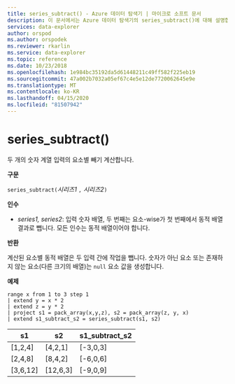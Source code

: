 ```yaml
---
title: series_subtract() - Azure 데이터 탐색기 | 마이크로 소프트 문서
description: 이 문서에서는 Azure 데이터 탐색기의 series_subtract()에 대해 설명합니다.
services: data-explorer
author: orspod
ms.author: orspodek
ms.reviewer: rkarlin
ms.service: data-explorer
ms.topic: reference
ms.date: 10/23/2018
ms.openlocfilehash: 1e984bc35192da5d61448211c49ff582f225eb19
ms.sourcegitcommit: 47a002b7032a05ef67c4e5e12de7720062645e9e
ms.translationtype: MT
ms.contentlocale: ko-KR
ms.lasthandoff: 04/15/2020
ms.locfileid: "81507942"
---
```

# <a name="series_subtract"></a>series_subtract()

두 개의 숫자 계열 입력의 요소별 빼기 계산합니다.

**구문**

`series_subtract(`*시리즈1* `,` *시리즈2*`)`

**인수**

* *series1, series2*: 입력 숫자 배열, 두 번째는 요소-wise가 첫 번째에서 동적 배열 결과로 뺍니다. 모든 인수는 동적 배열이어야 합니다. 

**반환**

계산된 요소별 동적 배열은 두 입력 간에 작업을 뺍니다. 숫자가 아닌 요소 또는 존재하지 않는 요소(다른 크기의 배열)는 `null` 요소 값을 생성합니다.

**예제**

```kusto
range x from 1 to 3 step 1
| extend y = x * 2
| extend z = y * 2
| project s1 = pack_array(x,y,z), s2 = pack_array(z, y, x)
| extend s1_subtract_s2 = series_subtract(s1, s2)
```

|s1|s2|s1_subtract_s2|
|---|---|---|
|[1,2,4]|[4,2,1]|[-3,0,3]|
|[2,4,8]|[8,4,2]|[-6,0,6]|
|[3,6,12]|[12,6,3]|[-9,0,9]|